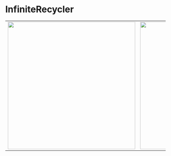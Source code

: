 # InfiniteRecycler

<table align="start">
  <tr>
    <td><img src="https://github.com/youuungh/android-study-self/assets/97438155/1778d014-5a5b-48b9-964c-c6bdb5e27634" height="400px" /></td>
    <td><img src="https://github.com/youuungh/android-study-self/assets/97438155/cab03c66-7f1f-40c5-b07a-0949ff93ac88" height="400px" /></td>
    <td><img src="https://github.com/youuungh/android-study-self/assets/97438155/7c9bca0f-f4f8-4609-965a-c8855265227b" height="400px" /></td>
  </tr>
</table>
